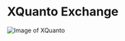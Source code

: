 # XQuanto Exchange
![Image of XQuanto](https://s3.bitboardexchange.com/docs/111.jpg?X-Amz-Algorithm=AWS4-HMAC-SHA256&X-Amz-Credential=X88E27J9KQ3U6ZGLN4PY%2F20200623%2F%2Fs3%2Faws4_request&X-Amz-Date=20200623T101037Z&X-Amz-Expires=604800&X-Amz-SignedHeaders=host&X-Amz-Signature=24d6b3def70b6336300e434b727b6590c1f4bb39130219094ea7476a1b744f07)
